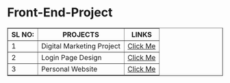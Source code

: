 # Front-End-Project
 
<table border="1">
    <tr>
        <th>
            SL NO:
        </th>
        <th>
            PROJECTS
        </th>
        <th>
            LINKS
        </th>
    </tr>
    <tr>
        <td>
            1
        </td>
        <td>
            Digital Marketing Project
        </td>
        <td>
            <a href="https://digitalmarkets-front.netlify.app/">Click Me</a>
        </td>
    </tr>
    <tr>
        <td>
            2
        </td>
        <td>
            Login Page Design
        </td>
        <td>
            <a href="https://sample-login-ppage.netlify.app/">Click Me</a>
        </td>
    </tr>
    <tr>
        <td>
            3
        </td>
        <td>
            Personal Website
        </td>
        <td>
            <a href="https://joel-thomas.netlify.app/">Click Me</a>
        </td>
    </tr>
</table>
